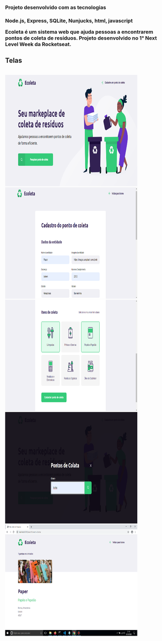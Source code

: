 <h3>Projeto desenvolvido com as tecnologias<h3>

 <p> Node.js, Express, SQLite, Nunjucks, html, javascript</p>

Ecoleta é um sistema web que ajuda pessoas a encontrarem pontos de coleta de resíduos. Projeto desenvolvido no 1° Next Level Week
da Rocketseat.


<h2>Telas</h2></br>

<img src="imgs-readme/img1.png" width="85%" height="360px" >
<img src="imgs-readme/img2.png" width="85%" height="360px" >
<img src="imgs-readme/img3.png" width="85%" height="360px" >
<img src="imgs-readme/img4.png" width="85%" height="360px" >
<img src="imgs-readme/img5.png" width="85%" height="360px" >

